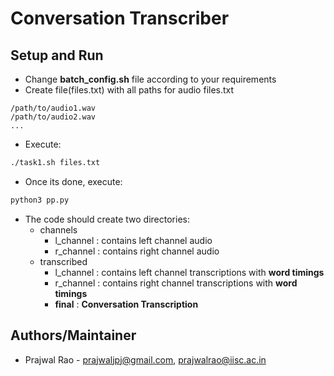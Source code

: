 # Conversation Transcriber

## Setup and Run

* Change __batch_config.sh__ file according to your requirements
* Create file(files.txt) with all paths for audio
files.txt
~~~
/path/to/audio1.wav
/path/to/audio2.wav
...
~~~
* Execute:
```bash
./task1.sh files.txt 
```
* Once its done, execute:
```python
python3 pp.py
```
* The code should create two directories:
	* channels
		* l_channel : contains left channel audio
		* r_channel : contains right channel audio
	* transcribed
		* l_channel : contains left channel transcriptions with __word timings__
		* r_channel : contains right channel transcriptions with __word timings__
		* __final__ : __Conversation Transcription__

## Authors/Maintainer

* Prajwal Rao - [prajwaljpj@gmail.com](mailto:prajwaljpj@gmail.com), [prajwalrao@iisc.ac.in](mailto:prajwalrao@iisc.ac.in)

